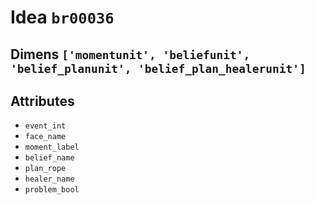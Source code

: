 # Idea `br00036`

## Dimens `['momentunit', 'beliefunit', 'belief_planunit', 'belief_plan_healerunit']`

## Attributes
- `event_int`
- `face_name`
- `moment_label`
- `belief_name`
- `plan_rope`
- `healer_name`
- `problem_bool`
